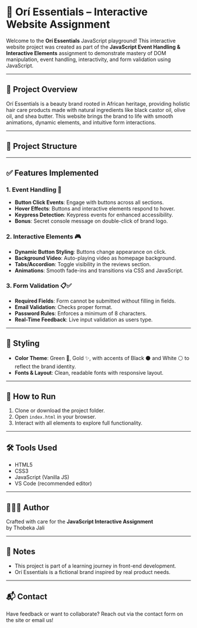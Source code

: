 # 🌿 Orí Essentials – Interactive Website Assignment

Welcome to the **Orí Essentials** JavaScript playground! This interactive website project was created as part of the **JavaScript Event Handling & Interactive Elements** assignment to demonstrate mastery of DOM manipulation, event handling, interactivity, and form validation using JavaScript.

---

## 🌟 Project Overview

Orí Essentials is a beauty brand rooted in African heritage, providing holistic hair care products made with natural ingredients like black castor oil, olive oil, and shea butter. This website brings the brand to life with smooth animations, dynamic elements, and intuitive form interactions.

---

## 📁 Project Structure



---

## ✅ Features Implemented

### 1. Event Handling 🎈
- **Button Click Events**: Engage with buttons across all sections.
- **Hover Effects**: Buttons and interactive elements respond to hover.
- **Keypress Detection**: Keypress events for enhanced accessibility.
- **Bonus**: Secret console message on double-click of brand logo.

### 2. Interactive Elements 🎮
- **Dynamic Button Styling**: Buttons change appearance on click.
- **Background Video**: Auto-playing video as homepage background.
- **Tabs/Accordion**: Toggle visibility in the reviews section.
- **Animations**: Smooth fade-ins and transitions via CSS and JavaScript.

### 3. Form Validation 📋✅
- **Required Fields**: Form cannot be submitted without filling in fields.
- **Email Validation**: Checks proper format.
- **Password Rules**: Enforces a minimum of 8 characters.
- **Real-Time Feedback**: Live input validation as users type.

---

## 🎨 Styling

- **Color Theme**: Green 🍃, Gold ✨, with accents of Black ⚫ and White ⚪ to reflect the brand identity.
- **Fonts & Layout**: Clean, readable fonts with responsive layout.

---

## 🚀 How to Run

1. Clone or download the project folder.
2. Open `index.html` in your browser.
3. Interact with all elements to explore full functionality.

---

## 🛠️ Tools Used

- HTML5
- CSS3
- JavaScript (Vanilla JS)
- VS Code (recommended editor)

---

## 👩🏽‍💻 Author

Crafted with care for the **JavaScript Interactive Assignment**  
by Thobeka Jali

---

## 📌 Notes

- This project is part of a learning journey in front-end development.
- Orí Essentials is a fictional brand inspired by real product needs.

---

## 📬 Contact

Have feedback or want to collaborate? Reach out via the contact form on the site or email us!

